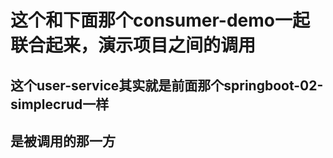 # 这个和下面那个consumer-demo一起联合起来，演示项目之间的调用

## 这个user-service其实就是前面那个springboot-02-simplecrud一样

## 是被调用的那一方